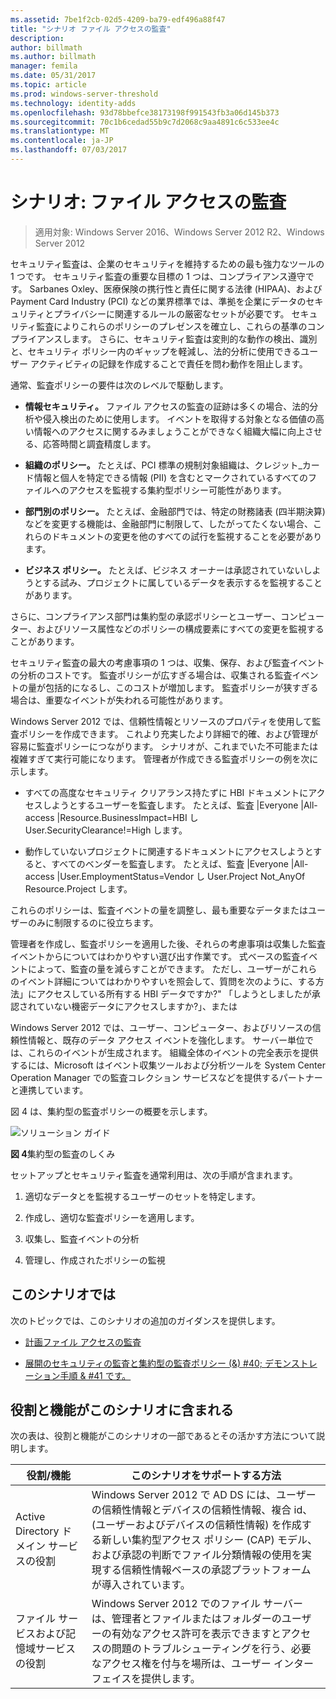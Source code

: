 ```yaml
---
ms.assetid: 7be1f2cb-02d5-4209-ba79-edf496a88f47
title: "シナリオ ファイル アクセスの監査"
description: 
author: billmath
ms.author: billmath
manager: femila
ms.date: 05/31/2017
ms.topic: article
ms.prod: windows-server-threshold
ms.technology: identity-adds
ms.openlocfilehash: 93d78bbefce38173198f991543fb3a06d145b373
ms.sourcegitcommit: 70c1b6cedad55b9c7d2068c9aa4891c6c533ee4c
ms.translationtype: MT
ms.contentlocale: ja-JP
ms.lasthandoff: 07/03/2017
---
```

# <a name="scenario-file-access-auditing"></a>シナリオ: ファイル アクセスの監査

>適用対象: Windows Server 2016、Windows Server 2012 R2、Windows Server 2012

セキュリティ監査は、企業のセキュリティを維持するための最も強力なツールの 1 つです。 セキュリティ監査の重要な目標の 1 つは、コンプライアンス遵守です。 Sarbanes Oxley、医療保険の携行性と責任に関する法律 (HIPAA)、および Payment Card Industry (PCI) などの業界標準では、準拠を企業にデータのセキュリティとプライバシーに関連するルールの厳密なセットが必要です。 セキュリティ監査によりこれらのポリシーのプレゼンスを確立し、これらの基準のコンプライアンスします。 さらに、セキュリティ監査は変則的な動作の検出、識別と、セキュリティ ポリシー内のギャップを軽減し、法的分析に使用できるユーザー アクティビティの記録を作成することで責任を問わ動作を阻止します。  
  
通常、監査ポリシーの要件は次のレベルで駆動します。  
  
-   **情報セキュリティ。** ファイル アクセスの監査の証跡は多くの場合、法的分析や侵入検出のために使用します。 イベントを取得する対象となる価値の高い情報へのアクセスに関するみましょうことができなく組織大幅に向上させる、応答時間と調査精度します。  
  
-   **組織のポリシー。** たとえば、PCI 標準の規制対象組織は、クレジット_カード情報と個人を特定できる情報 (PII) を含むとマークされているすべてのファイルへのアクセスを監視する集約型ポリシー可能性があります。  
  
-   **部門別のポリシー。** たとえば、金融部門では、特定の財務諸表 (四半期決算) などを変更する機能は、金融部門に制限して、したがってたくない場合、これらのドキュメントの変更を他のすべての試行を監視することを必要があります。  
  
-   **ビジネス ポリシー。** たとえば、ビジネス オーナーは承認されていないしようとする試み、プロジェクトに属しているデータを表示するを監視することがあります。  
  
さらに、コンプライアンス部門は集約型の承認ポリシーとユーザー、コンピューター、およびリソース属性などのポリシーの構成要素にすべての変更を監視することがあります。  
  
セキュリティ監査の最大の考慮事項の 1 つは、収集、保存、および監査イベントの分析のコストです。 監査ポリシーが広すぎる場合は、収集される監査イベントの量が包括的になるし、このコストが増加します。 監査ポリシーが狭すぎる場合は、重要なイベントが失われる可能性があります。  
  
Windows Server 2012 では、信頼性情報とリソースのプロパティを使用して監査ポリシーを作成できます。 これより充実したより詳細で的確、および管理が容易に監査ポリシーにつながります。 シナリオが、これまでいた不可能または複雑すぎて実行可能になります。 管理者が作成できる監査ポリシーの例を次に示します。  
  
-   すべての高度なセキュリティ クリアランス持たずに HBI ドキュメントにアクセスしようとするユーザーを監査します。 たとえば、監査 |Everyone |All-access |Resource.BusinessImpact=HBI し User.SecurityClearance!=High します。  
  
-   動作していないプロジェクトに関連するドキュメントにアクセスしようとすると、すべてのベンダーを監査します。 たとえば、監査 |Everyone |All-access |User.EmploymentStatus=Vendor し User.Project Not_AnyOf Resource.Project します。  
  
これらのポリシーは、監査イベントの量を調整し、最も重要なデータまたはユーザーのみに制限するのに役立ちます。  
  
管理者を作成し、監査ポリシーを適用した後、それらの考慮事項は収集した監査イベントからについてはわかりやすい選び出す作業です。 式ベースの監査イベントによって、監査の量を減らすことができます。 ただし、ユーザーがこれらのイベント詳細についてはわかりやすいを照会して、質問を次のように、する方法」にアクセスしている所有する HBI データですか?" 「しようとしましたが承認されていない機密データにアクセスしますか?」、または  
  
 Windows Server 2012 では、ユーザー、コンピューター、およびリソースの信頼性情報と、既存のデータ アクセス イベントを強化します。 サーバー単位では、これらのイベントが生成されます。 組織全体のイベントの完全表示を提供するには、Microsoft はイベント収集ツールおよび分析ツールを System Center Operation Manager での監査コレクション サービスなどを提供するパートナーと連携しています。  
  
図 4 は、集約型の監査ポリシーの概要を示します。  
  
![ソリューション ガイド](media/Scenario--File-Access-Auditing/DynamicAccessControl_RevGuide_4.JPG)  
  
**図 4**集約型の監査のしくみ  
  
セットアップとセキュリティ監査を通常利用は、次の手順が含まれます。  
  
1.  適切なデータとを監視するユーザーのセットを特定します。  
  
2.  作成し、適切な監査ポリシーを適用します。  
  
3.  収集し、監査イベントの分析  
  
4.  管理し、作成されたポリシーの監視  
  
## <a name="in-this-scenario"></a>このシナリオでは  
次のトピックでは、このシナリオの追加のガイダンスを提供します。  
  
-   [計画ファイル アクセスの監査](Plan-for-File-Access-Auditing.md)  
  
-   [展開のセキュリティの監査と集約型の監査ポリシー (&) #40; デモンストレーション手順 & #41 です。](Deploy-Security-Auditing-with-Central-Audit-Policies--Demonstration-Steps-.md)  
  
## <a name="BKMK_NEW"></a>役割と機能がこのシナリオに含まれる  
次の表は、役割と機能がこのシナリオの一部であるとその活かす方法について説明します。  
  
|役割/機能|このシナリオをサポートする方法|  
|-----------------|---------------------------------|  
|Active Directory ドメイン サービスの役割|Windows Server 2012 で AD DS には、ユーザーの信頼性情報とデバイスの信頼性情報、複合 id、(ユーザーおよびデバイスの信頼性情報) を作成する新しい集約型アクセス ポリシー (CAP) モデル、および承認の判断でファイル分類情報の使用を実現する信頼性情報ベースの承認プラットフォームが導入されています。|  
|ファイル サービスおよび記憶域サービスの役割|Windows Server 2012 でのファイル サーバーは、管理者とファイルまたはフォルダーのユーザーの有効なアクセス許可を表示できますとアクセスの問題のトラブルシューティングを行う、必要なアクセス権を付与を場所は、ユーザー インターフェイスを提供します。|  
  


